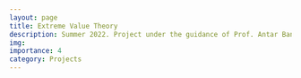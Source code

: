 ```yaml
---
layout: page
title: Extreme Value Theory
description: Summer 2022. Project under the guidance of Prof. Antar Bandyopadhyay at ISI, Delhi.
img:
importance: 4
category: Projects
---
```


